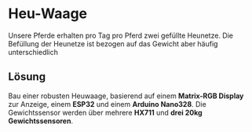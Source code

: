 # Heu-Waage

Unsere Pferde erhalten pro Tag pro Pferd zwei gefüllte Heunetze. Die Befüllung der Heunetze ist bezogen auf das Gewicht aber häufig unterschiedlich

## Lösung
Bau einer robusten Heuwaage, basierend auf einem **Matrix-RGB Display** zur Anzeige, einem **ESP32** und einem **Arduino Nano328**. Die Gewichtssensor werden über mehrere **HX711** und **drei 20kg Gewichtssensoren**.

